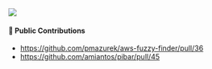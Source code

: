 <picture>
<source 
  srcset="https://github-readme-stats.vercel.app/api?username=sergekh42&count_private=true&show_icons=true&theme=cobalt"
  media="(prefers-color-scheme: dark)"
/>
<source
  srcset="https://github-readme-stats.vercel.app/api?username=sergekh42&count_private=true&show_icons=true"
  media="(prefers-color-scheme: light), (prefers-color-scheme: no-preference)"
/>
<img src="https://github-readme-stats.vercel.app/api?username=sergekh42&count_private=true&show_icons=true" />
</picture>


#### 🍎 Public Contributions

- https://github.com/pmazurek/aws-fuzzy-finder/pull/36
- https://github.com/amiantos/pibar/pull/45
